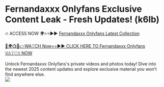 # Fernandaxxx Onlyfans Exclusive Content Leak - Fresh Updates! (k6lb)

🔥 ACCESS NOW 🌍==►► <a href="https://tinyurl.com/kvy9nzfs" rel="nofollow">Fernandaxxx Onlyfans Latest Collection</a>
<br><br>
[🔴🌍📺📱👉WA𝚃CH Now==►► CLICK HERE TO Fernandaxxx Onlyfans 𝚆𝙰𝚃𝙲𝙷 NOW](https://tinyurl.com/kvy9nzfs)
<br><br>
Unlock Fernandaxxx Onlyfans's private videos and photos today! Dive into the newest 2025 content updates and explore exclusive material you won’t find anywhere else.
<br>
<a href="https://tinyurl.com/kvy9nzfs" rel="nofollow" data-target="animated-image.originalLink"><img src="https://camo.githubusercontent.com/8a4f000d20f83aca3bf7ec5f350d767afa0574a8a352519fd8cfa583a6f93a33/68747470733a2f2f692e696d6775722e636f6d2f644a486b345a712e676966" data-canonical-src="https://i.imgur.com/dJHk4Zq.gif" style="max-width: 100%; display: inline-block;" data-target="animated-image.originalImage"></a>
<br>
